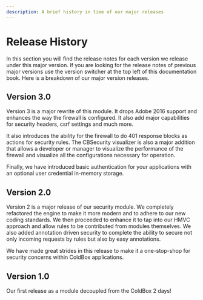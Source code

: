 ```yaml
---
description: A brief history in time of our major releases
---
```


# Release History

In this section you will find the release notes for each version we release under this major version.  If you are looking for the release notes of previous major versions use the version switcher at the top left of this documentation book.  Here is a breakdown of our major version releases.

## Version 3.0

Version 3 is a major rewrite of this module.  It drops Adobe 2016 support and enhances the way the firewall is configured.  It also add major capabilities for security headers, csrf settings and much more.

It also introduces the ability for the firewall to do 401 response blocks as actions for security rules.  The CBSecurity visualizer is also a major addition that allows a developer or manager to visualize the performance of the firewall and visualize all the configurations necessary for operation.

Finally, we have introduced basic authentication for your applications with an optional user credential in-memory storage.

## Version 2.0

Version 2 is a major release of our security module.  We completely refactored the engine to make it more modern and to adhere to our new coding standards.  We then proceeded to enhance it to tap into our HMVC approach and allow rules to be contributed from modules themselves. We also added annotation driven security to complete the ability to secure not only incoming requests by rules but also by easy annotations.

We have made great strides in this release to make it a one-stop-shop for security concerns within ColdBox applications.

## Version 1.0

Our first release as a module decoupled from the ColdBox 2 days!
